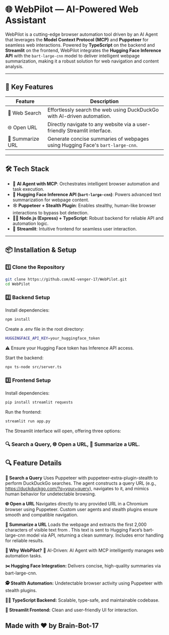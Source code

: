 # 🌐 WebPilot — AI-Powered Web Assistant

WebPilot is a cutting-edge browser automation tool driven by an AI Agent that leverages the **Model Context Protocol (MCP)** and **Puppeteer** for seamless web interactions. Powered by **TypeScript** on the backend and **Streamlit** on the frontend, WebPilot integrates the **Hugging Face Inference API** with the `bart-large-cnn` model to deliver intelligent webpage summarization, making it a robust solution for web navigation and content analysis.

---

## 🚀 Key Features

| Feature           | Description                                                                 |
|------------------|-----------------------------------------------------------------------------|
| 🔎 Web Search     | Effortlessly search the web using DuckDuckGo with AI-driven automation.     |
| 🌐 Open URL       | Directly navigate to any website via a user-friendly Streamlit interface.   |
| 📝 Summarize URL  | Generate concise summaries of webpages using Hugging Face's `bart-large-cnn`. |

---

## 🛠️ Tech Stack

- 🧠 **AI Agent with MCP**: Orchestrates intelligent browser automation and task execution.  
- 🤗 **Hugging Face Inference API (`bart-large-cnn`)**: Powers advanced text summarization for webpage content.  
- 🕸 **Puppeteer + Stealth Plugin**: Enables stealthy, human-like browser interactions to bypass bot detection.  
- 🧑‍💻 **Node.js (Express) + TypeScript**: Robust backend for reliable API and automation logic.  
- 📄 **Streamlit**: Intuitive frontend for seamless user interaction.  

---

## 📦 Installation & Setup

### 1️⃣ Clone the Repository

```bash
git clone https://github.com/AI-venger-17/WebPilot.git
cd WebPilot

```

### 2️⃣ Backend Setup

Install dependencies:

```bash
npm install
```

Create a .env file in the root directory:

```bash
HUGGINGFACE_API_KEY=your_huggingface_token
```
⚠️ Ensure your Hugging Face token has Inference API access.

Start the backend:

```bash
npx ts-node src/server.ts
```

### 3️⃣ Frontend Setup

Install dependencies:

```bash
pip install streamlit requests
```

Run the frontend:

```bash
streamlit run app.py
```

The Streamlit interface will open, offering three options:
### 🔍 Search a Query, 🌐 Open a URL, 📝 Summarize a URL.

## 🔍 Feature Details
**🔎 Search a Query**
Uses Puppeteer with puppeteer-extra-plugin-stealth to perform DuckDuckGo searches.
The agent constructs a query URL (e.g., https://duckduckgo.com/?q=your+query), navigates to it, and mimics human behavior for undetectable browsing.

**🌐 Open a URL**
Navigates directly to any provided URL in a Chromium browser using Puppeteer.
Custom user agents and stealth plugins ensure smooth and compatible navigation.

**📝 Summarize a URL**
Loads the webpage and extracts the first 2,000 characters of visible text from <body>.
This text is sent to Hugging Face’s bart-large-cnn model via API, returning a clean summary.
Includes error handling for reliable results.

**🌟 Why WebPilot?**
🤖 AI-Driven: AI Agent with MCP intelligently manages web automation tasks.

**✂️ Hugging Face Integration:** Delivers concise, high-quality summaries via bart-large-cnn.

**🕵️ Stealth Automation:** Undetectable browser activity using Puppeteer with stealth plugins.

**🧑‍💻 TypeScript Backend:** Scalable, type-safe, and maintainable codebase.

**🎨 Streamlit Frontend:** Clean and user-friendly UI for interaction.

## Made with ❤️ by Brain-Bot-17
